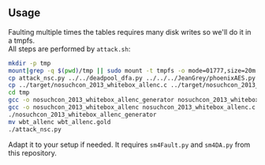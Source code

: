 Usage
-----

Faulting multiple times the tables requires many disk writes so we'll do it in a tmpfs.  
All steps are performed by ```attack.sh```:

```bash
mkdir -p tmp
mount|grep -q $(pwd)/tmp || sudo mount -t tmpfs -o mode=01777,size=20m tmpfs tmp
cp attack_nsc.py ../../deadpool_dfa.py ../../../JeanGrey/phoenixAES.py tmp
cp ../target/nosuchcon_2013_whitebox_allenc.c ../target/nosuchcon_2013_whitebox_allenc_generator.c tmp
cd tmp
gcc -o nosuchcon_2013_whitebox_allenc_generator nosuchcon_2013_whitebox_allenc_generator.c
gcc -o nosuchcon_2013_whitebox_allenc nosuchcon_2013_whitebox_allenc.c
./nosuchcon_2013_whitebox_allenc_generator
mv wbt_allenc wbt_allenc.gold
./attack_nsc.py
```

Adapt it to your setup if needed. 
It requires ```sm4Fault.py``` and ```sm4DA.py``` from this repository.

